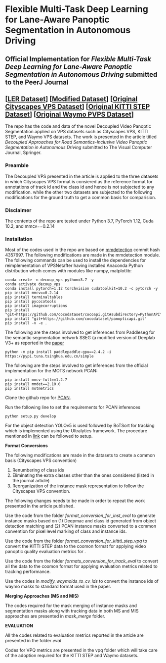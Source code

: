 
# Flexible Multi-Task Deep Learning for Lane-Aware Panoptic Segmentation in Autonomous Driving 

## **Official Implementation for *Flexible Multi-Task Deep Learning for Lane-Aware Panoptic Segmentation in Autonomous Driving* submitted to the PeerJ Journal**
## [[LER Dataset](https://drive.google.com/drive/folders/17ur_H7CkwFBAZug-QVM4NauiBSPmAl4b?usp=drive_link)] [[Modified Dataset](https://drive.google.com/drive/folders/1T2hEF7VbFGRytLEMxsbDKYg-ehi8NmUg?usp=sharing)] [[Original Cityscapes VPS Dataset](https://www.dropbox.com/scl/fi/th8t12uvalox9fopzlab1/cityscapes-vps-dataset-1.0.zip?rlkey=rfd1prz6jsn4kxi1nc04gqqsr&e=1&dl=0)] [[Original KITTI STEP Dataset](https://www.cvlibs.net/datasets/kitti/eval_step.php)] [[Original Waymo PVPS Dataset](https://waymo.com/open/download)]

The repo has the code and data of the novel Decoupled Video Panoptic Segmentation applied on VPS datasets such as Cityscapes VPS, KITTI STEP, and Waymo VPS datasets. The work is presented in the article titled *Decoupled Approaches for Road Semantics-Inclusive Video Panoptic Segmentation in Autonomous Driving* submitted to The Visual Computer Journal, Springer.

### Preamble
The Decoupled VPS presented in the article is applied to the three datasets in which Cityscapes VPS format is consiered as the reference format for annotations of track id and the class id and hence is not subjected to any modification. while the other two datasets are subjected to the following modifications for the ground truth to get a common basis for comparision.

### Disclaimer
The contents of the repo are tested under Python 3.7, PyTorch 1.12, Cuda 10.2, and mmcv==0.2.14

### Installation
Most of the codes used in the repo are based on [mmdetection](https://github.com/open-mmlab/mmdetection) commit hash 4357697. The following modifications are made in the mmdetection module.
The following commands can be used to install the dependencies for reimplementation of VPSNetafter having installed Anaconda Python distribution whcih comes with modules like numpy, matplotlib:

```
conda create -n decoup_vps python=3.7 -y
conda activate decoup_vps
conda install pytorch=1.12 torchvision cudatoolkit=10.2 -c pytorch -y
pip install mmcv==0.2.14
pip install terminaltables
pip install pycocotools
pip install imagecorruptions
pip install "git+https://github.com/cocodataset/cocoapi.git#subdirectory=PythonAPI"
pip install "git+https://github.com/cocodataset/panopticapi.git"
pip install -v -e .

```

The following are the steps involved to get inferences from Paddleseg for the semantic segmentation network SSEG (a modified version of Deeplab V3+ as reported in the [paper](https://arxiv.org/pdf/1812.01593.pdf)

```
python -m pip install paddlepaddle-gpu==2.4.2 -i https://pypi.tuna.tsinghua.edu.cn/simple
```

The following are the steps involved to get inferences from the official implementation for the MOTS network PCAN:

```
pip install mmcv-full==1.2.7
pip install mmdet==2.10.0
pip install motmetrics
```

Clone the github repo for [PCAN](https://github.com/SysCV/pcan/tree/main).

Run the following line to set the requirements for PCAN inferences

```
python setup.py develop
```

For the object detection YOLOv5 is used followed by BoTSort for tracking which is implemented using the Ultralytics framework. The procedure mentioned in [link](https://github.com/ultralytics/yolov5) can be followed to setup.

**Format Conversions**

The following modifications are made in the datasets to create a common basis (Cityscapes VPS convention)
1. Renumbering of class ids
2. Eliminating the extra classes other than the ones considered (listed in the journal article)
3. Reorganization of the instance mask representation to follow the Cityscapes VPS convention.


The following  changes needs to be made in order to repeat the work presented in the article published.

Use the code from the folder *format_conversion_for_inst_eval* to generate instance masks based on (1) Deepmac and class id generated from object detection matching and (2) PCAN instance masks converted to a common convention for pixel level marking of class and instance ids.

Use the code from the folder *format_conversion_for_kittti_step_vpq* to convert the KITTI STEP data to the coomon format for applying video panoptic quality evaluation metrics for .

Use the code from the folder *formats_conversion_for_track_eval* to convert all the data to the coomon format for applying evaluation metrics related to tracking performance.

Use the codes in *modify_waymoids_to_cv_ids* to convert the instance ids of waymo masks to standard format used in the paper.


**Merging Approaches (MS and MIS)**

The codes required for the mask merging of instance masks and segmentation masks along with tracking data in both MS and MIS approaches are presented in *mask_merge* folder.


**EVALUATION**

All the codes related to evaluation metrics reported in the article are presented in the folder *eval*

Codes for VPQ metrics are presented in the vpq folder which will take care of the adoption required for the KITTI STEP and Waymo datasets.


